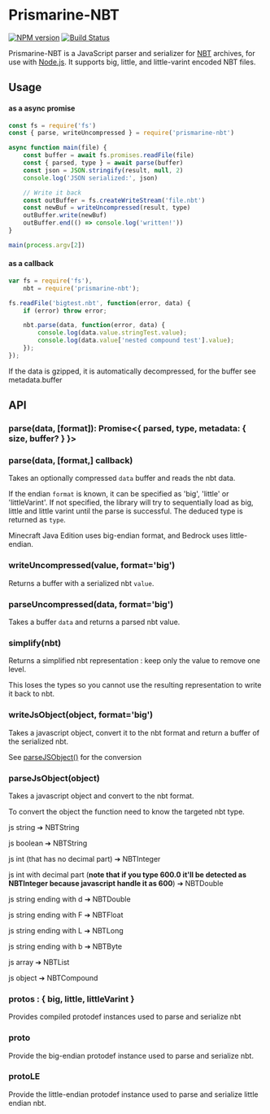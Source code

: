 # Prismarine-NBT
[![NPM version](https://img.shields.io/npm/v/prismarine-nbt.svg)](http://npmjs.com/package/prismarine-nbt)
[![Build Status](https://github.com/PrismarineJS/prismarine-nbt/workflows/CI/badge.svg)](https://github.com/PrismarineJS/prismarine-nbt/actions?query=workflow%3A%22CI%22)

Prismarine-NBT is a JavaScript parser and serializer for [NBT](http://wiki.vg/NBT) archives, for use with [Node.js](http://nodejs.org/). It supports big, little, and little-varint encoded NBT files.


## Usage

#### as a async promise

```js
const fs = require('fs')
const { parse, writeUncompressed } = require('prismarine-nbt')

async function main(file) {
    const buffer = await fs.promises.readFile(file)
    const { parsed, type } = await parse(buffer)
    const json = JSON.stringify(result, null, 2)
    console.log('JSON serialized:', json)

    // Write it back 
    const outBuffer = fs.createWriteStream('file.nbt')
    const newBuf = writeUncompressed(result, type)
    outBuffer.write(newBuf)
    outBuffer.end(() => console.log('written!'))
}

main(process.argv[2])
```

#### as a callback

```js
var fs = require('fs'),
    nbt = require('prismarine-nbt');

fs.readFile('bigtest.nbt', function(error, data) {
    if (error) throw error;

    nbt.parse(data, function(error, data) {
        console.log(data.value.stringTest.value);
        console.log(data.value['nested compound test'].value);
    });
});
```

If the data is gzipped, it is automatically decompressed, for the buffer see metadata.buffer

## API

### parse(data, [format]): Promise<{ parsed, type, metadata: { size, buffer? } }>
### parse(data, [format,] callback)

Takes an optionally compressed `data` buffer and reads the nbt data.

If the endian `format` is known, it can be specified as 'big', 'little' or 'littleVarint'. If not specified, the library will
try to sequentially load as big, little and little varint until the parse is successful. The deduced type is returned as `type`.

Minecraft Java Edition uses big-endian format, and Bedrock uses little-endian.

### writeUncompressed(value, format='big')

Returns a buffer with a serialized nbt `value`. 

### parseUncompressed(data, format='big')

Takes a buffer `data` and returns a parsed nbt value.


### simplify(nbt)

Returns a simplified nbt representation : keep only the value to remove one level.

This loses the types so you cannot use the resulting representation to write it back to nbt.

### writeJsObject(object, format='big')

Takes a javascript object, convert it to the nbt format and return a buffer of the serialized nbt.

See [parseJSObject()](#parseJsObject(object)) for the conversion

### parseJsObject(object)

Takes a javascript object and convert to the nbt format.

To convert the object the function need to know the targeted nbt type. 

js string ➔ NBTString

js boolean ➔ NBTString

js int (that has no decimal part) ➔ NBTInteger

js int with decimal part (**note that if you type 600.0 it'll be detected as NBTInteger because javascript handle it as 600**) ➔ NBTDouble

js string ending with d ➔ NBTDouble

js string ending with F ➔ NBTFloat

js string ending with L ➔ NBTLong

js string ending with b ➔ NBTByte

js array ➔ NBTList

js object ➔ NBTCompound
### protos : { big, little, littleVarint }

Provides compiled protodef instances used to parse and serialize nbt

### proto

Provide the big-endian protodef instance used to parse and serialize nbt.

### protoLE

Provide the little-endian protodef instance used to parse and serialize little endian nbt.
